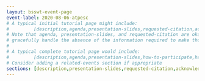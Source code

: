 ```yaml
---
layout: bsswt-event-page
event-label: 2020-08-06-atpesc
# A typical initial tutorial page might include:
#         [description,agenda,presentation-slides,requested-citation,acknowledgments-ecp]
# Note that agenda, presentation-slides, and requested-citation are okay here because they
# gracefully handle the absence of the information required to make those sections "event-ready".
#
# A typical complete tutorial page would include: 
#         [description,agenda,presentation-slides,how-to-participate,hands-on-exercises,stay-in-touch,resources-from-presentations,requested-citation,acknowledgments-ecp]
# Consider adding a related-events section if appropriate
sections: [description,presentation-slides,requested-citation,acknowledgments-ecp]
---
```

